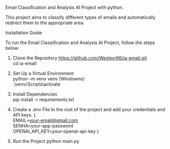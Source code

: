 Email Classification and Analysis AI Project with python.

This project aims to classify different types of emails and automatically redirect them to the appropriate area.

Installation Guide

To run the Email Classification and Analysis AI Project, follow the steps below:

1. Clone the Repository
   https://github.com/Wesleyr66/ia-email.git <br/>
   cd ia-email

3. Set Up a Virtual Environment<br/>
   python -m venv venv (Windowns)<br/>
   .\venv\Scripts\activate

4. Install Dependencies<br/>
   pip install -r requirements.txt

5. Create a .env File
   In the root of the project and add your credentials and API keys.
   {<br/>
    EMAIL=your-email@gmail.com <br/>
    SENHA=your-app-password <br/>
    OPENAI_API_KEY=your-openai-api-key
   }
   
6. Run the Project
   python main.py
